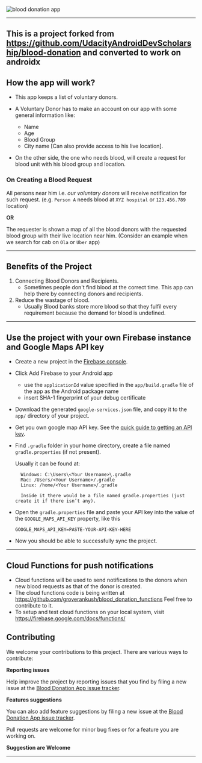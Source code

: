 ![blood donation app](https://user-images.githubusercontent.com/25679263/40031419-42021df4-580d-11e8-941f-3f3b80458998.png)


---
This is a project  forked from https://github.com/UdacityAndroidDevScholarship/blood-donation and converted to work on androidx
---
## How the app will work?
 * This app keeps a list of voluntary donors.
 * A Voluntary Donor has to make an account on our app with some general information like:
    - Name
    - Age
    - Blood Group
    - City name [Can also provide access to his live location].
    
 * On the other side, the one who needs blood, will create a request for blood unit with his blood group and location.

### On Creating a Blood Request 
All persons near him i.e. *our voluntary donors* will receive notification for such request. (e.g. `Person A` needs blood at `XYZ hospital` or `123.456.789` location)
 
   **OR**
   
   The requester is shown a map of all the blood donors with the requested blood group with their live location near him. (Consider an example when we search for cab on `Ola` or `Uber` app)

---

## Benefits of the Project 

1) Connecting Blood Donors and Recipients.
   - Sometimes people don't find blood at the correct time. This app can help there by connecting donors and recipients.
2) Reduce the wastage of blood. 
   - Usually Blood banks store more blood so that they fulfil every requirement because the demand for blood is undefined.

---


## Use the project with your own Firebase instance and Google Maps API key

* Create a new project in the [Firebase console][1].
* Click Add Firebase to your Android app
   * use the `applicationId` value specified in the `app/build.gradle` file of the app as the Android package name
   * insert SHA-1 fingerprint of your debug certificate
* Download the generated `google-services.json` file, and copy it to the `app/` directory of your project.


* Get you own google map API key. See the [quick guide to getting an API key][2].
* Find `.gradle` folder in your home directory, create a file named `gradle.properties` (if not present).

    Usually it can be found at:
    
        Windows: C:\Users\<Your Username>\.gradle
        Mac: /Users/<Your Username>/.gradle
        Linux: /home/<Your Username>/.gradle
    
        Inside it there would be a file named gradle.properties (just create it if there isn’t any).

* Open the `gradle.properties` file and paste your API key into the value of the `GOOGLE_MAPS_API_KEY` property, like this

    `GOOGLE_MAPS_API_KEY=PASTE-YOUR-API-KEY-HERE`

* Now you should be able to successfully sync the project.
---

## Cloud Functions for push notifications

* Cloud functions will be used to send notifications to the donors when new blood requests as that of the donor is created.
* The cloud functions code is being written at https://github.com/groverankush/blood_donation_functions Feel free to contribute to it.
* To setup and test cloud functions on your local system, visit https://firebase.google.com/docs/functions/

## Contributing

We welcome your contributions to this project. There are various ways to contribute:

**Reporting issues**

Help improve the project by reporting issues that you find by filing a new issue at the [Blood Donation App issue tracker][0].

**Features suggestions**

You can also add feature suggestions by filing a new issue at the [Blood Donation App issue tracker][0].

Pull requests are welcome for minor bug fixes or for a feature you are working on.

**Suggestion are Welcome**

---

[0]: https://github.com/UdacityAndroidDevScholarship/blood-donation/issues
[1]: https://console.firebase.google.com
[2]: https://developers.google.com/maps/documentation/android-api/signup
